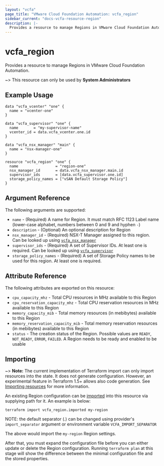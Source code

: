 ```yaml
---
layout: "vcfa"
page_title: "VMware Cloud Foundation Automation: vcfa_region"
sidebar_current: "docs-vcfa-resource-region"
description: |-
  Provides a resource to manage Regions in VMware Cloud Foundation Automation.
---
```


# vcfa\_region

Provides a resource to manage Regions in VMware Cloud Foundation Automation.

~> This resource can only be used by **System Administrators**

## Example Usage

```hcl
data "vcfa_vcenter" "one" {
  name = "vcenter-one"
}

data "vcfa_supervisor" "one" {
  name       = "my-supervisor-name"
  vcenter_id = data.vcfa_vcenter.one.id
}

data "vcfa_nsx_manager" "main" {
  name = "nsx-manager-one"
}

resource "vcfa_region" "one" {
  name                 = "region-one"
  nsx_manager_id       = data.vcfa_nsx_manager.main.id
  supervisor_ids       = [data.vcfa_supervisor.one.id]
  storage_policy_names = ["vSAN Default Storage Policy"]
}
```

## Argument Reference

The following arguments are supported:

* `name` - (Required) A name for Region. It must match RFC 1123 Label name (lower-case alphabet,
  numbers between 0 and 9 and hyphen `-`)
* `description` - (Optional) An optional description for Region
* `nsx_manager_id` - (Required) NSX-T Manager assigned to this region. Can be looked up using
  [`vcfa_nsx_manager`](/providers/vmware/vcfa/latest/docs/data-sources/nsx_manager)
* `supervisor_ids` - (Required) A set of Supervisor IDs. At least one is required. Can be looked up
  using [`vcfa_supervisor`](/providers/vmware/vcfa/latest/docs/data-sources/supervisor)
* `storage_policy_names` - (Required) A set of Storage Policy names to be used for this region. At
  least one is required.

## Attribute Reference

The following attributes are exported on this resource:

* `cpu_capacity_mhz` - Total CPU resources in MHz available to this Region
* `cpu_reservation_capacity_mhz` - Total CPU reservation resources in MHz available to this Region
* `memory_capacity_mib` - Total memory resources (in mebibytes) available to this Region
* `memory_reservation_capacity_mib` - Total memory reservation resources (in mebibytes) available to this Region
* `status` - The creation status of the Region. Possible values are `READY`, `NOT_READY`, `ERROR`,
  `FAILED`. A Region needs to be ready and enabled to be usable

## Importing

~> **Note:** The current implementation of Terraform import can only import resources into the
state. It does not generate configuration. However, an experimental feature in Terraform 1.5+ allows
also code generation. See [Importing resources][importing-resources] for more information.

An existing Region configuration can be [imported][docs-import] into this resource via supplying
path for it. An example is below:

```
terraform import vcfa_region.imported my-region
```

NOTE: the default separator (.) can be changed using provider's `import_separator` argument or environment variable `VCFA_IMPORT_SEPARATOR`

The above would import the `my-region` Region settings.

After that, you must expand the configuration file before you can either update or delete the Region configuration. Running `terraform plan`
at this stage will show the difference between the minimal configuration file and the stored properties.

[docs-import]: https://www.terraform.io/docs/import
[importing-resources]: /providers/vmware/vcfa/latest/docs/guides/importing_resources